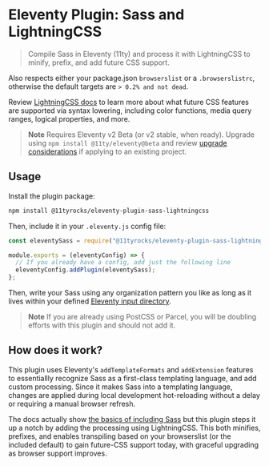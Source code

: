 # Eleventy Plugin: Sass and LightningCSS

> Compile Sass in Eleventy (11ty) and process it with LightningCSS to minify, prefix, and add future CSS support.

Also respects either your package.json `browserslist` or a `.browserslistrc`, otherwise the default targets are `> 0.2% and not dead`.

Review [LightningCSS docs](https://lightningcss.dev/transpilation.html) to learn more about what future CSS features are supported via syntax lowering, including color functions, media query ranges, logical properties, and more.

> **Note**
> Requires Eleventy v2 Beta (or v2 stable, when ready). Upgrade using `npm install @11ty/eleventy@beta` and review [upgrade considerations](https://11ty.rocks/posts/new-features-upgrade-considerations-eleventy-version-2/) if applying to an existing project.

## Usage

Install the plugin package:

```bash
npm install @11tyrocks/eleventy-plugin-sass-lightningcss
```

Then, include it in your `.eleventy.js` config file:

```js
const eleventySass = require("@11tyrocks/eleventy-plugin-sass-lightningcss");

module.exports = (eleventyConfig) => {
  // If you already have a config, add just the following line
  eleventyConfig.addPlugin(eleventySass);
};
```

Then, write your Sass using any organization pattern you like as long as it lives within your defined [Eleventy input directory](https://www.11ty.dev/docs/config/#input-directory).

> **Note**
> If you are already using PostCSS or Parcel, you will be doubling efforts with this plugin and should not add it.

## How does it work?

This plugin uses Eleventy's `addTemplateFormats` and `addExtension` features to essentiallly recognize Sass as a first-class templating language, and add custom processing. Since it makes Sass into a templating language, changes are applied during local development hot-reloading without a delay or requiring a manual browser refresh.

The docs actually show [the basics of including Sass](https://www.11ty.dev/docs/languages/custom/) but this plugin steps it up a notch by adding the processing using LightningCSS. This both minifies, prefixes, and enables transpiling based on your browserslist (or the included default) to gain future-CSS support today, with graceful upgrading as browser support improves.
